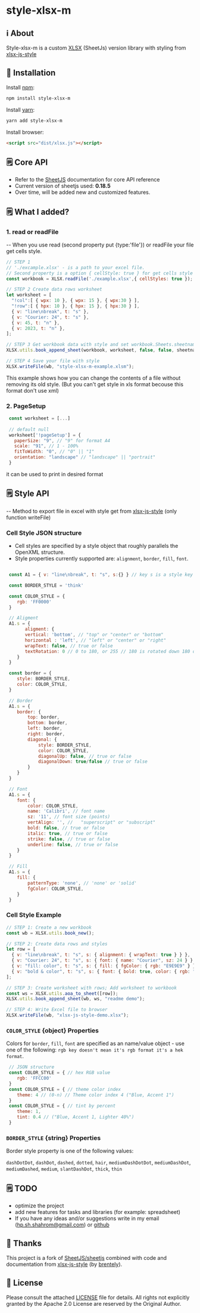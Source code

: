 # style-xlsx-m
<!-- # Now i test library pleas wait to evening (finished in 8/30/2022 10:00 pm) -->
## ℹ️ About

Style-xlsx-m is a custom [XLSX](https://www.npmjs.com/package/xlsx) (SheetJs) version library with styling from [xlsx-js-style](https://www.npmjs.com/package/xlsx-js-style)


## 🔌 Installation

Install [npm](https://www.npmjs.org/package/style-xlsx-m):

```sh
npm install style-xlsx-m
```

Install [yarn](https://www.npmjs.org/package/style-xlsx-m):

```sh
yarn add style-xlsx-m
```

Install browser:

```html
<script src="dist/xlsx.js"></script>
```

## 🗒 Core API

-   Refer to the [SheetJS](https://sheetjs.com/) documentation for core API reference
-   Current version of sheetjs used: **0.18.5**
-   Over time, will be added new and customized features.


## 🗒 What I added?

### 1. read or readFile
-- When you use read (second property put {type:'file'}) or readFile your file get cells style.

```js
// STEP 1 
// './excample.xlsx' - is a path to your excel file.
// Second property is a option { cellStyle: true } for get cells style (but now can't get in xls format).
const workbook = XLSX.readFile('./example.xlsx',{ cellStyles: true });

// STEP 2 Create data rows worksheet 
let worksheet = [
  "!col":[ { wpx: 10 }, { wpx: 15 }, { wpx:30 } ],
  "!row":[ { hpx: 10 }, { hpx: 15 }, { hpx:30 } ],
  { v: "line\nbreak", t: "s" },
  { v: "Courier: 24", t: "s" },
  { v: 45, t: "n" },
  { v: 2023, t: "n" },
];

// STEP 3 Get workbook data with style and set workbook.Sheets.sheetname to worksheet
XLSX.utils.book_append_sheet(workbook, worksheet, false, false, sheetname);

// STEP 4 Save your file with style
XLSX.writeFile(wb, "style-xlsx-m-example.xlsm");
```
 This example shows how you can change the contents of a file without removing its old style.
 (But you can't get style in xls format becouse this format don't use xml)


### 2. PageSetup

```js
 const worksheet = [...]
 
 // default null
 worksheet['!pageSetup'] = { 
   paperSize: "9", // "9" for format A4
   scale: "91", // 1 - 100%
   fitToWidth: "0", // "0" || "1"
   orientation: "landscape" // "landscape" || "portrait"
 }
```
 it can be used to print in desired format

 <!-- // #2 default null
 ws['!colBreaks'] = { 
   colBreaks: {
      count: "22", 
      manualBreakCount: "22"
   }
   brk: [
      {
         id: "12", 
         min: "1", 
         max: "37", 
         man: "1"
      },
      ...
   ]
 }

 // #3 default null
 ws['!headerFooter'] = {
   alignWithMargins: "0"
 } -->

## 🗒 Style API
-- Method to export file in excel with style get from [xlsx-js-style](https://www.npmjs.com/package/xlsx-js-style) (only function writeFile)


### Cell Style JSON structure

-   Cell styles are specified by a style object that roughly parallels the OpenXML structure.
-   Style properties currently supported are: `alignment`, `border`, `fill`, `font`.


```js

 const A1 = { v: "line\nbreak", t: "s", s:{} } // key s is a style key for your cell

 const BORDER_STYLE = 'think'

 const COLOR_STYLE = {
    rgb: 'FF0000'
 }

 // Aligment
 A1.s = {
       aligment: {
       vertical: 'bottom', // "top" or "center" or "bottom"
       horizontal : 'left', // "left" or "center" or "right"
       wrapText: false, // true or false
       textRotation: 0 // 0 to 180, or 255 // 180 is rotated down 180 degrees, 255 is special, aligned vertically
    }
 }

 const border = { 
    style: BORDER_STYLE, 
    color: COLOR_STYLE,
 }

 // Border
 A1.s = {
    border: {
        top: border, 
        bottom: border,
        left: border,
        right: border,
        diagonal: { 
            style: BORDER_STYLE, 
            color: COLOR_STYLE, 
            diagonalUp: false, // true or false
            diagonalDown: true/false // true or false
        }
    }
 }

 // Font
 A1.s = {
    font: {
        color: COLOR_STYLE,
        name: 'Calibri', // font name
        sz: '11', // font size (points)
        vertAlign: '', //  	"superscript" or "subscript"
        bold: false, // true or false
        italic: true, // true or false
        strike: false, // true or false
        underline: false, // true or false
    }
 }

 // Fill 
 A1.s = {
    fill: {
        patternType: 'none', // 'none' or 'solid'
        fgColor: COLOR_STYLE,
    }
 }

```


### Cell Style Example

```js
// STEP 1: Create a new workbook
const wb = XLSX.utils.book_new();

// STEP 2: Create data rows and styles
let row = [
  { v: "line\nbreak", t: "s", s: { alignment: { wrapText: true } } },
  { v: "Courier: 24", t: "s", s: { font: { name: "Courier", sz: 24 } } },
  { v: "fill: color", t: "s", s: { fill: { fgColor: { rgb: "E9E9E9" } } } },
  { v: "bold & color", t: "s", s: { font: { bold: true, color: { rgb: "FF0000" } } } },
];

// STEP 3: Create worksheet with rows; Add worksheet to workbook
const ws = XLSX.utils.aoa_to_sheet([row]);
XLSX.utils.book_append_sheet(wb, ws, "readme demo");

// STEP 4: Write Excel file to browser
XLSX.writeFile(wb, "xlsx-js-style-demo.xlsx");
```
<!-- | Style Prop  | Sub Prop       | Default     | Description/Values                                                                                |
| :---------- | :------------- | :---------- | ------------------------------------------------------------------------------------------------- |
| `alignment` | `vertical`     | `bottom`    | `"top"` or `"center"` or `"bottom"`                                                               |
|             | `horizontal`   | `left`      | `"left"` or `"center"` or `"right"`                                                               |
|             | `wrapText`     | `false`     | `true` or `false`                                                                                 |
|             | `textRotation` | `0`         | `0` to `180`, or `255` // `180` is rotated down 180 degrees, `255` is special, aligned vertically |
| `border`    | `top`          |             | `{ style: BORDER_STYLE, color: COLOR_STYLE }`                                                     |
|             | `bottom`       |             | `{ style: BORDER_STYLE, color: COLOR_STYLE }`                                                     |
|             | `left`         |             | `{ style: BORDER_STYLE, color: COLOR_STYLE }`                                                     |
|             | `right`        |             | `{ style: BORDER_STYLE, color: COLOR_STYLE }`                                                     |
|             | `diagonal`     |             | `{ style: BORDER_STYLE, color: COLOR_STYLE, diagonalUp: true/false, diagonalDown: true/false }`   |
| `fill`      | `patternType`  | `"none"`    | `"solid"` or `"none"`                                                                             |
|             | `fgColor`      |             | foreground color: see `COLOR_STYLE`                                                               |
|             | `bgColor`      |             | background color: see `COLOR_STYLE`                                                               |
| `font`      | `bold`         | `false`     | font bold `true` or `false`                                                                       |
|             | `color`        |             | font color `COLOR_STYLE`                                                                          |
|             | `italic`       | `false`     | font italic `true` or `false`                                                                     |
|             | `name`         | `"Calibri"` | font name                                                                                         |
|             | `strike`       | `false`     | font strikethrough `true` or `false`                                                              |
|             | `sz`           | `"11"`      | font size (points)                                                                                |
|             | `underline`    | `false`     | font underline `true` or `false`                                                                  |
|             | `vertAlign`    |             | `"superscript"` or `"subscript"`                                                                  |
| `numFmt`    |                | `0`         | Ex: `"0"` // integer index to built in formats, see StyleBuilder.SSF property                     |
|             |                |             | Ex: `"0.00%"` // string matching a built-in format, see StyleBuilder.SSF                          |
|             |                |             | Ex: `"0.0%"` // string specifying a custom format                                                 |
|             |                |             | Ex: `"0.00%;\\(0.00%\\);\\-;@"` // string specifying a custom format, escaping special characters |
|             |                |             | Ex: `"m/dd/yy"` // string a date format using Excel's format notation                             | -->


### `COLOR_STYLE` {object} Properties

Colors for `border`, `fill`, `font` are specified as an name/value object - use one of the following:
`rgb key doesn't mean it's rgb format it's a hek format`.

```js
 // JSON structure
 const COLOR_STYLE = { // hex RGB value 
    rgb: 'FFCC00'
 }
 const COLOR_STYLE = { // theme color index
    theme: 4 // (0-n) // Theme color index 4 ("Blue, Accent 1")
 }
 const COLOR_STYLE = { // tint by percent
    theme: 1, 
    tint: 0.4 // ("Blue, Accent 1, Lighter 40%")
 } 
```
<!-- | Color Prop | Description       | Example                                                         |
| :--------- | ----------------- | --------------------------------------------------------------- |
| `rgb`      | hex RGB value     | `{rgb: "FFCC00"}`                                               |
| `theme`    | theme color index | `{theme: 4}` // (0-n) // Theme color index 4 ("Blue, Accent 1") |
| `tint`     | tint by percent   | `{theme: 1, tint: 0.4}` // ("Blue, Accent 1, Lighter 40%")      | -->


### `BORDER_STYLE` {string} Properties

Border style property is one of the following values:

`dashDotDot`, `dashDot`, `dashed`, `dotted`, `hair`, `mediumDashDotDot`, `mediumDashDot`, `mediumDashed`, `medium`, `slantDashDot`, `thick`, `thin`


## 🗒 TODO
- optimize the project
- add new features for tasks and libraries (for example: spreadsheet)
- If you have any ideas and/or suggestions write in my email (hp.sh.shahrom@gmail.com) or [github](https://github.com/MOR8T)

## 🙏 Thanks

This project is a fork of [SheetJS/sheetjs](https://github.com/sheetjs/sheetjs) combined with code and documentation from
[xlsx-js-style](https://www.npmjs.com/package/xlsx-js-style) (by [brentely](https://www.npmjs.com/~brentely)).


## 🔖 License

Please consult the attached [LICENSE](https://github.com/MOR8T/STYLE-XSLX-M/blob/main/LICENSE) file for details. All rights not explicitly
granted by the Apache 2.0 License are reserved by the Original Author.